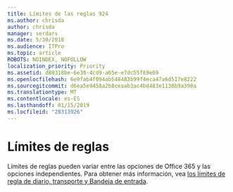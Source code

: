 ```yaml
---
title: Límites de las reglas 924
ms.author: chrisda
author: chrisda
manager: serdars
ms.date: 5/30/2018
ms.audience: ITPro
ms.topic: article
ROBOTS: NOINDEX, NOFOLLOW
localization_priority: Priority
ms.assetid: d80318be-6e30-4cd9-a65e-e7dc55f69e69
ms.openlocfilehash: 6e0fab4f094ab548483b99f4eca47a6d517e8222
ms.sourcegitcommit: d6ea5e9458a2b8ceaab3ac4bd483e1130b9a398a
ms.translationtype: MT
ms.contentlocale: es-ES
ms.lasthandoff: 01/15/2019
ms.locfileid: "28313926"
---
```

# <a name="rule-limits"></a>Límites de reglas

Límites de reglas pueden variar entre las opciones de Office 365 y las opciones independientes. Para obtener más información, vea [los límites de regla de diario, transporte y Bandeja de entrada](https://technet.microsoft.com/library/exchange-online-limits.aspx).
  

